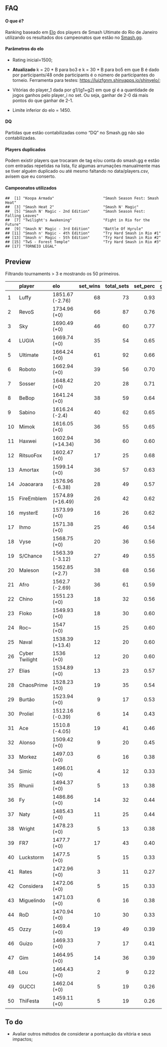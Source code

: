 FAQ
---

#### O que é?

Ranking baseado em
[Elo](https://en.wikipedia.org/wiki/Elo_rating_system) dos players de
Smash Ultimate do Rio de Janeiro utilizando os resultados dos
campeonatos que estão no [Smash.gg](https://smash.gg/).

#### Parâmetros do elo

-   Rating inicial=1500;

-   **Atualizado** k = 20 \* B para bo3 e k = 30 \* B para bo5 em que B
    é dado por participants/48 onde participants é o número de
    participantes do torneio. Ferramenta para testes:
    <a href="https://luizfgnm.shinyapps.io/shinyelo/" class="uri">https://luizfgnm.shinyapps.io/shinyelo/</a>;

-   Vitórias do player\_1 dada por g1/(g1+g2) em que gi é a quantidade
    de jogos ganhos pelo player\_i no set. Ou seja, ganhar de 2-0 dá
    mais pontos do que ganhar de 2-1.

-   Limite inferior do elo = 1450.

#### DQ

Partidas que estão contabilizadas como “DQ” no Smash.gg não são
contabilizadas.

#### Players duplicados

Podem existir players que trocaram de tag e/ou conta do smash.gg e estão
com entradas repetidas na lista, fiz algumas arrumações manualmente mas
se tiver alguém duplicado ou até mesmo faltando no data/players.csv,
avisem que eu conserto.

#### Campeonatos utilizados

    ##  [1] "Koopa Armada"                      "Smash Season Fest: Smash Heat"    
    ##  [3] "Smash Heat 2"                      "Smash N' Magic"                   
    ##  [5] "Smash N' Magic - 2nd Edition"      "Smash Season Fest: Falling Leaves"
    ##  [7] "Twilight's Awakening"              "Fight in Rio for the Future"      
    ##  [9] "Smash N' Magic - 3rd Edition"      "Battle Of Hyrule"                 
    ## [11] "Smash n' Magic - 4th Edition"      "Try Hard Smash in Rio #1"         
    ## [13] "Smash n' Magic - 5th Edition"      "Try Hard Smash in Rio #2"         
    ## [15] "TwS - Forest Temple"               "Try Hard Smash in Rio #3"         
    ## [17] "TORNEIO LEGAL"

Preview
-------

Filtrando tournaments &gt; 3 e mostrando os 50 primeiros.

<table>
<colgroup>
<col style="width: 2%" />
<col style="width: 13%" />
<col style="width: 15%" />
<col style="width: 8%" />
<col style="width: 10%" />
<col style="width: 8%" />
<col style="width: 9%" />
<col style="width: 11%" />
<col style="width: 9%" />
<col style="width: 11%" />
</colgroup>
<thead>
<tr class="header">
<th style="text-align: left;"></th>
<th style="text-align: left;">player</th>
<th style="text-align: left;">elo</th>
<th style="text-align: right;">set_wins</th>
<th style="text-align: right;">total_sets</th>
<th style="text-align: right;">set_perc</th>
<th style="text-align: right;">game_wins</th>
<th style="text-align: right;">total_games</th>
<th style="text-align: right;">game_perc</th>
<th style="text-align: right;">tournaments</th>
</tr>
</thead>
<tbody>
<tr class="odd">
<td style="text-align: left;">1</td>
<td style="text-align: left;">Luffy</td>
<td style="text-align: left;">1851.67 (-2.76)</td>
<td style="text-align: right;">68</td>
<td style="text-align: right;">73</td>
<td style="text-align: right;">0.93</td>
<td style="text-align: right;">178</td>
<td style="text-align: right;">217</td>
<td style="text-align: right;">0.82</td>
<td style="text-align: right;">12</td>
</tr>
<tr class="even">
<td style="text-align: left;">2</td>
<td style="text-align: left;">RevoS</td>
<td style="text-align: left;">1734.96 (+0)</td>
<td style="text-align: right;">66</td>
<td style="text-align: right;">87</td>
<td style="text-align: right;">0.76</td>
<td style="text-align: right;">177</td>
<td style="text-align: right;">262</td>
<td style="text-align: right;">0.68</td>
<td style="text-align: right;">13</td>
</tr>
<tr class="odd">
<td style="text-align: left;">3</td>
<td style="text-align: left;">Sky</td>
<td style="text-align: left;">1690.49 (+0)</td>
<td style="text-align: right;">46</td>
<td style="text-align: right;">60</td>
<td style="text-align: right;">0.77</td>
<td style="text-align: right;">116</td>
<td style="text-align: right;">172</td>
<td style="text-align: right;">0.67</td>
<td style="text-align: right;">10</td>
</tr>
<tr class="even">
<td style="text-align: left;">4</td>
<td style="text-align: left;">LUGIA</td>
<td style="text-align: left;">1669.74 (+0)</td>
<td style="text-align: right;">35</td>
<td style="text-align: right;">54</td>
<td style="text-align: right;">0.65</td>
<td style="text-align: right;">93</td>
<td style="text-align: right;">152</td>
<td style="text-align: right;">0.61</td>
<td style="text-align: right;">10</td>
</tr>
<tr class="odd">
<td style="text-align: left;">5</td>
<td style="text-align: left;">Ultimate</td>
<td style="text-align: left;">1664.24 (+0)</td>
<td style="text-align: right;">61</td>
<td style="text-align: right;">92</td>
<td style="text-align: right;">0.66</td>
<td style="text-align: right;">160</td>
<td style="text-align: right;">269</td>
<td style="text-align: right;">0.59</td>
<td style="text-align: right;">16</td>
</tr>
<tr class="even">
<td style="text-align: left;">6</td>
<td style="text-align: left;">Roboto</td>
<td style="text-align: left;">1662.94 (+0)</td>
<td style="text-align: right;">39</td>
<td style="text-align: right;">56</td>
<td style="text-align: right;">0.70</td>
<td style="text-align: right;">102</td>
<td style="text-align: right;">155</td>
<td style="text-align: right;">0.66</td>
<td style="text-align: right;">9</td>
</tr>
<tr class="odd">
<td style="text-align: left;">7</td>
<td style="text-align: left;">Sosser</td>
<td style="text-align: left;">1648.42 (+0)</td>
<td style="text-align: right;">20</td>
<td style="text-align: right;">28</td>
<td style="text-align: right;">0.71</td>
<td style="text-align: right;">52</td>
<td style="text-align: right;">79</td>
<td style="text-align: right;">0.66</td>
<td style="text-align: right;">4</td>
</tr>
<tr class="even">
<td style="text-align: left;">8</td>
<td style="text-align: left;">BeBop</td>
<td style="text-align: left;">1641.24 (+0)</td>
<td style="text-align: right;">38</td>
<td style="text-align: right;">59</td>
<td style="text-align: right;">0.64</td>
<td style="text-align: right;">93</td>
<td style="text-align: right;">154</td>
<td style="text-align: right;">0.60</td>
<td style="text-align: right;">11</td>
</tr>
<tr class="odd">
<td style="text-align: left;">9</td>
<td style="text-align: left;">Sabino</td>
<td style="text-align: left;">1616.24 (-2.4)</td>
<td style="text-align: right;">40</td>
<td style="text-align: right;">62</td>
<td style="text-align: right;">0.65</td>
<td style="text-align: right;">95</td>
<td style="text-align: right;">166</td>
<td style="text-align: right;">0.57</td>
<td style="text-align: right;">11</td>
</tr>
<tr class="even">
<td style="text-align: left;">10</td>
<td style="text-align: left;">Mimok</td>
<td style="text-align: left;">1616.05 (+0)</td>
<td style="text-align: right;">36</td>
<td style="text-align: right;">55</td>
<td style="text-align: right;">0.65</td>
<td style="text-align: right;">87</td>
<td style="text-align: right;">151</td>
<td style="text-align: right;">0.58</td>
<td style="text-align: right;">10</td>
</tr>
<tr class="odd">
<td style="text-align: left;">11</td>
<td style="text-align: left;">Haxwei</td>
<td style="text-align: left;">1602.94 (+14.34)</td>
<td style="text-align: right;">36</td>
<td style="text-align: right;">60</td>
<td style="text-align: right;">0.60</td>
<td style="text-align: right;">90</td>
<td style="text-align: right;">151</td>
<td style="text-align: right;">0.60</td>
<td style="text-align: right;">12</td>
</tr>
<tr class="even">
<td style="text-align: left;">12</td>
<td style="text-align: left;">RitsuoFox</td>
<td style="text-align: left;">1602.47 (+0)</td>
<td style="text-align: right;">17</td>
<td style="text-align: right;">25</td>
<td style="text-align: right;">0.68</td>
<td style="text-align: right;">40</td>
<td style="text-align: right;">64</td>
<td style="text-align: right;">0.62</td>
<td style="text-align: right;">4</td>
</tr>
<tr class="odd">
<td style="text-align: left;">13</td>
<td style="text-align: left;">Amortax</td>
<td style="text-align: left;">1599.14 (+0)</td>
<td style="text-align: right;">36</td>
<td style="text-align: right;">57</td>
<td style="text-align: right;">0.63</td>
<td style="text-align: right;">85</td>
<td style="text-align: right;">147</td>
<td style="text-align: right;">0.58</td>
<td style="text-align: right;">11</td>
</tr>
<tr class="even">
<td style="text-align: left;">14</td>
<td style="text-align: left;">Joaoarara</td>
<td style="text-align: left;">1576.96 (-6.38)</td>
<td style="text-align: right;">28</td>
<td style="text-align: right;">49</td>
<td style="text-align: right;">0.57</td>
<td style="text-align: right;">63</td>
<td style="text-align: right;">116</td>
<td style="text-align: right;">0.54</td>
<td style="text-align: right;">11</td>
</tr>
<tr class="odd">
<td style="text-align: left;">15</td>
<td style="text-align: left;">FireEmblem</td>
<td style="text-align: left;">1574.89 (+16.49)</td>
<td style="text-align: right;">26</td>
<td style="text-align: right;">42</td>
<td style="text-align: right;">0.62</td>
<td style="text-align: right;">65</td>
<td style="text-align: right;">112</td>
<td style="text-align: right;">0.58</td>
<td style="text-align: right;">8</td>
</tr>
<tr class="even">
<td style="text-align: left;">16</td>
<td style="text-align: left;">mysterE</td>
<td style="text-align: left;">1573.99 (+0)</td>
<td style="text-align: right;">16</td>
<td style="text-align: right;">26</td>
<td style="text-align: right;">0.62</td>
<td style="text-align: right;">41</td>
<td style="text-align: right;">72</td>
<td style="text-align: right;">0.57</td>
<td style="text-align: right;">5</td>
</tr>
<tr class="odd">
<td style="text-align: left;">17</td>
<td style="text-align: left;">Ihmo</td>
<td style="text-align: left;">1571.38 (+0)</td>
<td style="text-align: right;">25</td>
<td style="text-align: right;">46</td>
<td style="text-align: right;">0.54</td>
<td style="text-align: right;">62</td>
<td style="text-align: right;">116</td>
<td style="text-align: right;">0.53</td>
<td style="text-align: right;">11</td>
</tr>
<tr class="even">
<td style="text-align: left;">18</td>
<td style="text-align: left;">Vyse</td>
<td style="text-align: left;">1568.75 (+0)</td>
<td style="text-align: right;">20</td>
<td style="text-align: right;">36</td>
<td style="text-align: right;">0.56</td>
<td style="text-align: right;">48</td>
<td style="text-align: right;">85</td>
<td style="text-align: right;">0.56</td>
<td style="text-align: right;">8</td>
</tr>
<tr class="odd">
<td style="text-align: left;">19</td>
<td style="text-align: left;">S/Chance</td>
<td style="text-align: left;">1563.39 (-3.12)</td>
<td style="text-align: right;">27</td>
<td style="text-align: right;">49</td>
<td style="text-align: right;">0.55</td>
<td style="text-align: right;">68</td>
<td style="text-align: right;">119</td>
<td style="text-align: right;">0.57</td>
<td style="text-align: right;">11</td>
</tr>
<tr class="even">
<td style="text-align: left;">20</td>
<td style="text-align: left;">Maleson</td>
<td style="text-align: left;">1562.85 (+2.7)</td>
<td style="text-align: right;">38</td>
<td style="text-align: right;">68</td>
<td style="text-align: right;">0.56</td>
<td style="text-align: right;">90</td>
<td style="text-align: right;">164</td>
<td style="text-align: right;">0.55</td>
<td style="text-align: right;">15</td>
</tr>
<tr class="odd">
<td style="text-align: left;">21</td>
<td style="text-align: left;">Afro</td>
<td style="text-align: left;">1562.7 (-2.69)</td>
<td style="text-align: right;">36</td>
<td style="text-align: right;">61</td>
<td style="text-align: right;">0.59</td>
<td style="text-align: right;">86</td>
<td style="text-align: right;">155</td>
<td style="text-align: right;">0.55</td>
<td style="text-align: right;">13</td>
</tr>
<tr class="even">
<td style="text-align: left;">22</td>
<td style="text-align: left;">Chino</td>
<td style="text-align: left;">1551.23 (+0)</td>
<td style="text-align: right;">18</td>
<td style="text-align: right;">32</td>
<td style="text-align: right;">0.56</td>
<td style="text-align: right;">42</td>
<td style="text-align: right;">78</td>
<td style="text-align: right;">0.54</td>
<td style="text-align: right;">7</td>
</tr>
<tr class="odd">
<td style="text-align: left;">23</td>
<td style="text-align: left;">Floko</td>
<td style="text-align: left;">1549.93 (+0)</td>
<td style="text-align: right;">18</td>
<td style="text-align: right;">30</td>
<td style="text-align: right;">0.60</td>
<td style="text-align: right;">39</td>
<td style="text-align: right;">72</td>
<td style="text-align: right;">0.54</td>
<td style="text-align: right;">7</td>
</tr>
<tr class="even">
<td style="text-align: left;">24</td>
<td style="text-align: left;">Roc~</td>
<td style="text-align: left;">1547 (+0)</td>
<td style="text-align: right;">15</td>
<td style="text-align: right;">25</td>
<td style="text-align: right;">0.60</td>
<td style="text-align: right;">36</td>
<td style="text-align: right;">65</td>
<td style="text-align: right;">0.55</td>
<td style="text-align: right;">5</td>
</tr>
<tr class="odd">
<td style="text-align: left;">25</td>
<td style="text-align: left;">Naval</td>
<td style="text-align: left;">1538.39 (+13.4)</td>
<td style="text-align: right;">12</td>
<td style="text-align: right;">20</td>
<td style="text-align: right;">0.60</td>
<td style="text-align: right;">31</td>
<td style="text-align: right;">53</td>
<td style="text-align: right;">0.58</td>
<td style="text-align: right;">4</td>
</tr>
<tr class="even">
<td style="text-align: left;">26</td>
<td style="text-align: left;">Cyber Twilight</td>
<td style="text-align: left;">1536 (+0)</td>
<td style="text-align: right;">12</td>
<td style="text-align: right;">20</td>
<td style="text-align: right;">0.60</td>
<td style="text-align: right;">27</td>
<td style="text-align: right;">50</td>
<td style="text-align: right;">0.54</td>
<td style="text-align: right;">4</td>
</tr>
<tr class="odd">
<td style="text-align: left;">27</td>
<td style="text-align: left;">Elias</td>
<td style="text-align: left;">1534.89 (+0)</td>
<td style="text-align: right;">13</td>
<td style="text-align: right;">23</td>
<td style="text-align: right;">0.57</td>
<td style="text-align: right;">28</td>
<td style="text-align: right;">54</td>
<td style="text-align: right;">0.52</td>
<td style="text-align: right;">5</td>
</tr>
<tr class="even">
<td style="text-align: left;">28</td>
<td style="text-align: left;">ChaosPrime</td>
<td style="text-align: left;">1528.23 (+0)</td>
<td style="text-align: right;">19</td>
<td style="text-align: right;">35</td>
<td style="text-align: right;">0.54</td>
<td style="text-align: right;">42</td>
<td style="text-align: right;">80</td>
<td style="text-align: right;">0.52</td>
<td style="text-align: right;">8</td>
</tr>
<tr class="odd">
<td style="text-align: left;">29</td>
<td style="text-align: left;">Burtão</td>
<td style="text-align: left;">1523.94 (+0)</td>
<td style="text-align: right;">9</td>
<td style="text-align: right;">17</td>
<td style="text-align: right;">0.53</td>
<td style="text-align: right;">20</td>
<td style="text-align: right;">38</td>
<td style="text-align: right;">0.53</td>
<td style="text-align: right;">4</td>
</tr>
<tr class="even">
<td style="text-align: left;">30</td>
<td style="text-align: left;">Proliel</td>
<td style="text-align: left;">1512.16 (-0.39)</td>
<td style="text-align: right;">6</td>
<td style="text-align: right;">14</td>
<td style="text-align: right;">0.43</td>
<td style="text-align: right;">17</td>
<td style="text-align: right;">37</td>
<td style="text-align: right;">0.46</td>
<td style="text-align: right;">4</td>
</tr>
<tr class="odd">
<td style="text-align: left;">31</td>
<td style="text-align: left;">Ace</td>
<td style="text-align: left;">1510.8 (-4.05)</td>
<td style="text-align: right;">19</td>
<td style="text-align: right;">41</td>
<td style="text-align: right;">0.46</td>
<td style="text-align: right;">45</td>
<td style="text-align: right;">93</td>
<td style="text-align: right;">0.48</td>
<td style="text-align: right;">11</td>
</tr>
<tr class="even">
<td style="text-align: left;">32</td>
<td style="text-align: left;">Alonso</td>
<td style="text-align: left;">1509.42 (+0)</td>
<td style="text-align: right;">9</td>
<td style="text-align: right;">20</td>
<td style="text-align: right;">0.45</td>
<td style="text-align: right;">21</td>
<td style="text-align: right;">43</td>
<td style="text-align: right;">0.49</td>
<td style="text-align: right;">6</td>
</tr>
<tr class="odd">
<td style="text-align: left;">33</td>
<td style="text-align: left;">Morkez</td>
<td style="text-align: left;">1497.03 (+0)</td>
<td style="text-align: right;">6</td>
<td style="text-align: right;">16</td>
<td style="text-align: right;">0.38</td>
<td style="text-align: right;">16</td>
<td style="text-align: right;">37</td>
<td style="text-align: right;">0.43</td>
<td style="text-align: right;">5</td>
</tr>
<tr class="even">
<td style="text-align: left;">34</td>
<td style="text-align: left;">Simic</td>
<td style="text-align: left;">1496.01 (+0)</td>
<td style="text-align: right;">4</td>
<td style="text-align: right;">12</td>
<td style="text-align: right;">0.33</td>
<td style="text-align: right;">10</td>
<td style="text-align: right;">26</td>
<td style="text-align: right;">0.38</td>
<td style="text-align: right;">4</td>
</tr>
<tr class="odd">
<td style="text-align: left;">35</td>
<td style="text-align: left;">Rhunii</td>
<td style="text-align: left;">1494.37 (+0)</td>
<td style="text-align: right;">5</td>
<td style="text-align: right;">13</td>
<td style="text-align: right;">0.38</td>
<td style="text-align: right;">13</td>
<td style="text-align: right;">29</td>
<td style="text-align: right;">0.45</td>
<td style="text-align: right;">4</td>
</tr>
<tr class="even">
<td style="text-align: left;">36</td>
<td style="text-align: left;">Fy</td>
<td style="text-align: left;">1486.86 (+0)</td>
<td style="text-align: right;">14</td>
<td style="text-align: right;">32</td>
<td style="text-align: right;">0.44</td>
<td style="text-align: right;">32</td>
<td style="text-align: right;">72</td>
<td style="text-align: right;">0.44</td>
<td style="text-align: right;">9</td>
</tr>
<tr class="odd">
<td style="text-align: left;">37</td>
<td style="text-align: left;">Naty</td>
<td style="text-align: left;">1485.43 (+0)</td>
<td style="text-align: right;">11</td>
<td style="text-align: right;">25</td>
<td style="text-align: right;">0.44</td>
<td style="text-align: right;">24</td>
<td style="text-align: right;">54</td>
<td style="text-align: right;">0.44</td>
<td style="text-align: right;">7</td>
</tr>
<tr class="even">
<td style="text-align: left;">38</td>
<td style="text-align: left;">Wright</td>
<td style="text-align: left;">1478.23 (+0)</td>
<td style="text-align: right;">5</td>
<td style="text-align: right;">13</td>
<td style="text-align: right;">0.38</td>
<td style="text-align: right;">11</td>
<td style="text-align: right;">28</td>
<td style="text-align: right;">0.39</td>
<td style="text-align: right;">4</td>
</tr>
<tr class="odd">
<td style="text-align: left;">39</td>
<td style="text-align: left;">FR7</td>
<td style="text-align: left;">1477.7 (+0)</td>
<td style="text-align: right;">17</td>
<td style="text-align: right;">43</td>
<td style="text-align: right;">0.40</td>
<td style="text-align: right;">39</td>
<td style="text-align: right;">96</td>
<td style="text-align: right;">0.41</td>
<td style="text-align: right;">13</td>
</tr>
<tr class="even">
<td style="text-align: left;">40</td>
<td style="text-align: left;">Luckstorm</td>
<td style="text-align: left;">1477.5 (+0)</td>
<td style="text-align: right;">5</td>
<td style="text-align: right;">15</td>
<td style="text-align: right;">0.33</td>
<td style="text-align: right;">11</td>
<td style="text-align: right;">31</td>
<td style="text-align: right;">0.35</td>
<td style="text-align: right;">5</td>
</tr>
<tr class="odd">
<td style="text-align: left;">41</td>
<td style="text-align: left;">Rates</td>
<td style="text-align: left;">1472.96 (+0)</td>
<td style="text-align: right;">3</td>
<td style="text-align: right;">11</td>
<td style="text-align: right;">0.27</td>
<td style="text-align: right;">8</td>
<td style="text-align: right;">25</td>
<td style="text-align: right;">0.32</td>
<td style="text-align: right;">4</td>
</tr>
<tr class="even">
<td style="text-align: left;">42</td>
<td style="text-align: left;">Considera</td>
<td style="text-align: left;">1472.06 (+0)</td>
<td style="text-align: right;">5</td>
<td style="text-align: right;">15</td>
<td style="text-align: right;">0.33</td>
<td style="text-align: right;">13</td>
<td style="text-align: right;">33</td>
<td style="text-align: right;">0.39</td>
<td style="text-align: right;">5</td>
</tr>
<tr class="odd">
<td style="text-align: left;">43</td>
<td style="text-align: left;">Miguelindo</td>
<td style="text-align: left;">1471.03 (+0)</td>
<td style="text-align: right;">6</td>
<td style="text-align: right;">16</td>
<td style="text-align: right;">0.38</td>
<td style="text-align: right;">13</td>
<td style="text-align: right;">33</td>
<td style="text-align: right;">0.39</td>
<td style="text-align: right;">5</td>
</tr>
<tr class="even">
<td style="text-align: left;">44</td>
<td style="text-align: left;">RoD</td>
<td style="text-align: left;">1470.94 (+0)</td>
<td style="text-align: right;">10</td>
<td style="text-align: right;">30</td>
<td style="text-align: right;">0.33</td>
<td style="text-align: right;">26</td>
<td style="text-align: right;">66</td>
<td style="text-align: right;">0.39</td>
<td style="text-align: right;">10</td>
</tr>
<tr class="odd">
<td style="text-align: left;">45</td>
<td style="text-align: left;">Ozzy</td>
<td style="text-align: left;">1469.4 (+0)</td>
<td style="text-align: right;">19</td>
<td style="text-align: right;">49</td>
<td style="text-align: right;">0.39</td>
<td style="text-align: right;">46</td>
<td style="text-align: right;">111</td>
<td style="text-align: right;">0.41</td>
<td style="text-align: right;">15</td>
</tr>
<tr class="even">
<td style="text-align: left;">46</td>
<td style="text-align: left;">Guizo</td>
<td style="text-align: left;">1469.33 (+0)</td>
<td style="text-align: right;">7</td>
<td style="text-align: right;">17</td>
<td style="text-align: right;">0.41</td>
<td style="text-align: right;">15</td>
<td style="text-align: right;">37</td>
<td style="text-align: right;">0.41</td>
<td style="text-align: right;">5</td>
</tr>
<tr class="odd">
<td style="text-align: left;">47</td>
<td style="text-align: left;">Gim</td>
<td style="text-align: left;">1464.95 (+0)</td>
<td style="text-align: right;">14</td>
<td style="text-align: right;">36</td>
<td style="text-align: right;">0.39</td>
<td style="text-align: right;">34</td>
<td style="text-align: right;">82</td>
<td style="text-align: right;">0.41</td>
<td style="text-align: right;">11</td>
</tr>
<tr class="even">
<td style="text-align: left;">48</td>
<td style="text-align: left;">Lou</td>
<td style="text-align: left;">1464.43 (+0)</td>
<td style="text-align: right;">2</td>
<td style="text-align: right;">9</td>
<td style="text-align: right;">0.22</td>
<td style="text-align: right;">5</td>
<td style="text-align: right;">20</td>
<td style="text-align: right;">0.25</td>
<td style="text-align: right;">4</td>
</tr>
<tr class="odd">
<td style="text-align: left;">49</td>
<td style="text-align: left;">GUCCI</td>
<td style="text-align: left;">1462.04 (+0)</td>
<td style="text-align: right;">5</td>
<td style="text-align: right;">19</td>
<td style="text-align: right;">0.26</td>
<td style="text-align: right;">15</td>
<td style="text-align: right;">44</td>
<td style="text-align: right;">0.34</td>
<td style="text-align: right;">7</td>
</tr>
<tr class="even">
<td style="text-align: left;">50</td>
<td style="text-align: left;">ThiFesta</td>
<td style="text-align: left;">1459.11 (+0)</td>
<td style="text-align: right;">5</td>
<td style="text-align: right;">19</td>
<td style="text-align: right;">0.26</td>
<td style="text-align: right;">13</td>
<td style="text-align: right;">42</td>
<td style="text-align: right;">0.31</td>
<td style="text-align: right;">7</td>
</tr>
</tbody>
</table>

To do
-----

-   Avaliar outros métodos de considerar a pontuação da vitória e seus
    impactos;
